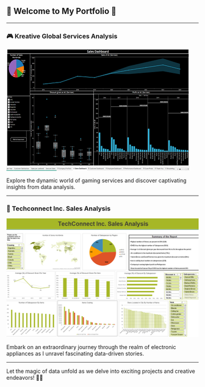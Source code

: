 <!-- Google tag (gtag.js) -->
<script async src="https://www.googletagmanager.com/gtag/js?id=G-H8BFJ6XEH0"></script>
<script>
  window.dataLayer = window.dataLayer || [];
  function gtag(){dataLayer.push(arguments);}
  gtag('js', new Date());

  gtag('config', 'G-H8BFJ6XEH0');
</script>

## 🌟 Welcome to My Portfolio 🌟

---

### 🎮 Kreative Global Services Analysis 

[![Kreative Global Services Thumbnail](images/CGS/Thumbnail1.png)](/Pages/KGS_analysis)

Explore the dynamic world of gaming services and discover captivating insights from data analysis.

---

### 💼 Techconnect Inc. Sales Analysis

[![Techconnect Inc. Sales Analysis Thumbnail](images/TCS/Techconnect_thumbnail.png)](/Pages/Techconnect_Sales_Analysis)

Embark on an extraordinary journey through the realm of electronic appliances as I unravel fascinating data-driven stories.

---

Let the magic of data unfold as we delve into exciting projects and creative endeavors! 🚀🌌
